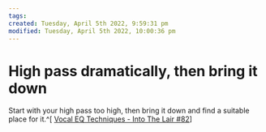 ```yaml
---
tags: 
created: Tuesday, April 5th 2022, 9:59:31 pm
modified: Tuesday, April 5th 2022, 10:00:36 pm
---
```


# High pass dramatically, then bring it down
Start with your high pass too high, then bring it down and find a suitable place for it.^[ [Vocal EQ Techniques - Into The Lair #82](https://www.youtube.com/watch?v=qN7Rc6Uj5ns&list=PL1sNd-gBgKcokKS0v14HYieHxmHsQS38V&index=3)]